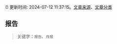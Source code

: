 :alarm_clock: 更新时间: 2024-07-12 11:37:15。[文章来源](/README.md)、[文章分类](/TAGS.md)

## 报告


> 关键字：`报告`、`月报`



